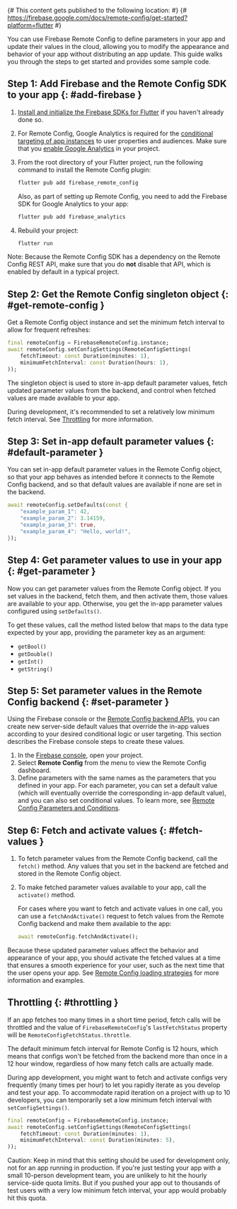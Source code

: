 {# This content gets published to the following location:                        #}
{#   https://firebase.google.com/docs/remote-config/get-started?platform=flutter #}

You can use Firebase Remote Config to define parameters in your app and update
their values in the cloud, allowing you to modify the appearance and behavior of
your app without distributing an app update.
This guide walks you through the steps to get started and provides some
sample code.

## Step 1: Add Firebase and the Remote Config SDK to your app {: #add-firebase }

1.  [Install and initialize the Firebase SDKs for Flutter](/docs/flutter/setup) if you
    haven't already done so.

1.  For Remote Config, Google Analytics is required for the
    [conditional targeting of app instances](/docs/remote-config/parameters#conditions_rules_and_conditional_values)
    to user properties and audiences. Make sure that
    you <a href="https://support.google.com/firebase/answer/9289399#linkga"
           class="external">enable Google Analytics</a> in your project.

1.  From the root directory of your Flutter project, run the following
    command to install the Remote Config plugin:

    ```bash
    flutter pub add firebase_remote_config
    ```

    Also, as part of setting up Remote Config, you need to add the Firebase SDK
    for Google Analytics to your app:

    ```bash
    flutter pub add firebase_analytics
    ```

1.  Rebuild your project:

    ```bash
    flutter run
    ```

Note: Because the Remote Config SDK has a dependency on the Remote Config REST
API, make sure that you do **not** disable that API, which is enabled by default
in a typical project.

## Step 2: Get the Remote Config singleton object {: #get-remote-config }

Get a Remote Config object instance and set the
minimum fetch interval to allow for frequent refreshes:

```dart
final remoteConfig = FirebaseRemoteConfig.instance;
await remoteConfig.setConfigSettings(RemoteConfigSettings(
    fetchTimeout: const Duration(minutes: 1),
    minimumFetchInterval: const Duration(hours: 1),
));
```

The singleton object is used to store in-app default parameter values, fetch
updated parameter values from the backend, and control when fetched values are
made available to your app.

During development, it's recommended to set a relatively low minimum fetch
interval. See [Throttling](#throttling) for more information.

## Step 3: Set in-app default parameter values {: #default-parameter }

You can set in-app default parameter values in the Remote Config
object, so that your app behaves as intended before it connects to the
Remote Config backend, and so that default values are available if none are
set in the backend.

```dart
await remoteConfig.setDefaults(const {
    "example_param_1": 42,
    "example_param_2": 3.14159,
    "example_param_3": true,
    "example_param_4": "Hello, world!",
});
```

## Step 4: Get parameter values to use in your app {: #get-parameter }

Now you can get parameter values from the Remote Config object. If you set
values in the backend, fetch them, and then activate them,
those values are available to your app. Otherwise, you get the in-app
parameter values configured using `setDefaults()`.

To get these values, call the method listed below that maps to the data type
expected by your app, providing the parameter key as an argument:

* `getBool()`
* `getDouble()`
* `getInt()`
* `getString()`

## Step 5: Set parameter values in the Remote Config backend {: #set-parameter }

Using the Firebase console or the
[Remote Config backend APIs](/docs/remote-config/automate-rc),
you can create new server-side default values that override the in-app values
according to your desired conditional logic or user targeting. This section
describes the Firebase console steps to create these values.

1. In the [Firebase console](https://console.firebase.google.com/), open your project.
1. Select **Remote Config** from the menu to view the Remote Config
   dashboard.
1. Define parameters with the same names as the parameters that you defined in
   your app. For each parameter, you can set a default value (which will
   eventually override the corresponding in-app default value), and you can also
   set conditional values. To learn more, see [Remote Config Parameters and
   Conditions](/docs/remote-config/parameters).

## Step 6: Fetch and activate values {: #fetch-values }

1. To fetch parameter values from the Remote Config backend, call the
   `fetch()` method. Any values that you set in the backend are fetched
   and stored in the Remote Config object.

1. To make fetched parameter values available to your app, call the
   `activate()` method.

   For cases where you want to fetch and activate values in one call, you
   can use a `fetchAndActivate()` request to fetch values from the
   Remote Config backend and make them available to the app:

   ```dart
   await remoteConfig.fetchAndActivate();
   ```

Because these updated parameter values affect the behavior and appearance
of your app, you should activate the fetched values at a time that ensures a
smooth experience for your user, such as the next time that the user opens your
app. See [Remote Config loading strategies](/docs/remote-config/loading)
for more information and examples.

## Throttling {: #throttling }

If an app fetches too many times in a short time period, fetch calls will be
throttled and the value of `FirebaseRemoteConfig`'s `lastFetchStatus`
property will be `RemoteConfigFetchStatus.throttle`.

The default minimum fetch interval for Remote Config is 12 hours, which
means that configs won't be fetched from the backend more than once in a 12 hour
window, regardless of how many fetch calls are actually made.

During app development, you might want to fetch and activate configs very frequently
(many times per hour) to let you rapidly iterate as you develop and test your
app. To accommodate rapid iteration on a project with up to 10 developers, you
can temporarily set a low minimum fetch interval with `setConfigSettings()`.

```dart
final remoteConfig = FirebaseRemoteConfig.instance;
await remoteConfig.setConfigSettings(RemoteConfigSettings(
    fetchTimeout: const Duration(minutes: 1),
    minimumFetchInterval: const Duration(minutes: 5),
));
```

Caution: Keep in mind that this setting should be used for development only, not for an
app running in production. If you're just testing your app with a small
10-person development team, you are unlikely to hit the hourly service-side
quota limits. But if you pushed your app out to thousands of test users with a
very low minimum fetch interval, your app would probably hit this quota.
